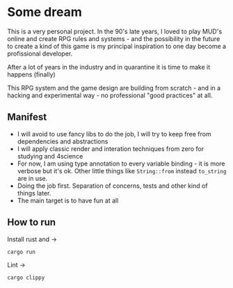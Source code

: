 Some dream
===
This is a very personal project. In the 90's late years, I loved to play MUD's online and create RPG rules and systems - and the possibility 
in the future to create a kind of this game is my principal inspiration to one day become a profissional developer.

After a lot of years in the industry and in quarantine it is time to make it happens (finally)

This RPG system and the game design are building from scratch - and in a hacking and experimental way - no professional "good practices" at all.

## Manifest

- I will avoid to use fancy libs to do the job, I will try to keep free from dependencies and abstractions
- I will apply classic render and interation techniques from zero for studying and 4science
- For now, I am using type annotation to every variable binding - it is more verbose but it's ok. Other little things like `String::from` instead `to_string` are in use.
- Doing the job first. Separation of concerns, tests and other kind of things later. 
- The main target is to have fun at all


## How to run

Install rust and ->

`cargo run`

Lint ->

`cargo clippy`
